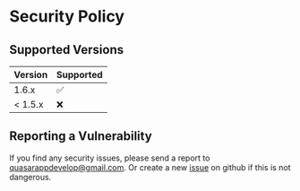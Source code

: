 # Security Policy

## Supported Versions


| Version | Supported          |
| ------- | ------------------ |
| 1.6.x   | :white_check_mark: |
| < 1.5.x | :x:                |

## Reporting a Vulnerability

If you find any security issues, please send a report to quasarappdevelop@gmail.com. Or create a new [issue](https://github.com/QuasarApp/CQtDeployer/issues) on github if this is not dangerous.
